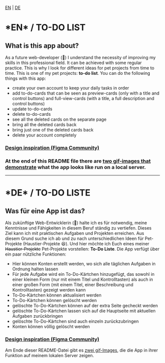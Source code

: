 <a href='#en'>EN</a> | <a href='#de'>DE</a>
<h1 id='en'><b> *EN* / TO-DO LIST </b></h1>
<h2> What is this app about?</h2>

<p>As a future web-developer (&#129310;) I understand the necessity of improving my skills in this professional field. It can be achieved with some regular practice. This is why I look for different ideas for pet projects from time to time. This is one of my pet projects: <strong>to-do list</strong>. You can do the following things with this app: </p>
<ul>
<li> create your own account to keep your daily tasks in order </li>
<li> add to-do-cards that can be seen as preview-cards (only with a title and control buttons) and full-view-cards (with a title, a full description and control buttons)</li>
<li> update to-do-cards </li>
<li> delete to-do-cards </li>
<li> see all the deleted cards on the separate page </li>
<li> bring all the deleted cards back </li>
<li> bring just one of the deleted cards back </li>
<li> delete your account completely </li>
</ul>

<h3><a href='https://www.figma.com/design/vHPomETm8SYWcQGOkQVX5v/To-Do-List-App-UI-Design-With-Animation-(Community)?node-id=0-1&t=bVXbMzJBpKfCd5qC-1'>Design inspiration (Figma Community)</a></h3>

<h3>At the end of this README file there are <a href='#demos'>two gif-images that demonstrate</a> what the app looks like run on a local server.</h3>

<hr>

<h1 id='de'><b> *DE* / TO-DO LISTE </b></h1>
<h2>Was für eine App ist das?</h2>

<p>Als zukünftige Web-Entwicklerin (&#129310;) halte ich es für notwendig, meine Kenntnisse und Fähigkeiten in diesem Beruf ständig zu vertiefen. Dieses Ziel kann ich mit praktischen Aufgaben und Projekten erreichen. Aus diesem Grund suche ich ab und zu nach unterschiedlichen Ideen für Pet-Projekte (Haustier-Projekte &#128518;). Und hier möchte ich Euch eines meiner <del>Haustier-Projekte</del> Pet-Projekte vorstellen: <strong>To-Do Liste</strong>. Die App verfügt über ein paar nützliche Funktionen:</p>

<ul>
  <li>Hier können Konten erstellt werden, wo sich alle täglichen Aufgaben in Ordnung halten lassen</li>
  <li>Für jede Aufgabe wird ein To-Do-Kärtchen hinzugefügt, das sowohl in einer kleinen Form (nur mit einem Titel und Kontrolltasten) als auch in einer großen Form (mit einem Titel, einer Beschreibung und Kontrolltasten) gezeigt werden kann</li>
  <li>To-Do-Kärtchen können aktualisiert werden</li>
  <li>To-Do-Kärtchen können gelöscht werden</li>
  <li>gelöschte To-Do-Kärtchen können auf der extra Seite gecheckt werden</li>
  <li>gelöschte To-Do-Kärtchen lassen sich auf die Hauptseite mit aktuellen Aufgaben zurückbringen</li>
  <li>gelöschte To-Do-Kärtchen sind auch einzeln zurückzubringen</li>
  <li>Konten können völlig gelöscht werden</li>
</ul>

<h3><a href='https://www.figma.com/design/vHPomETm8SYWcQGOkQVX5v/To-Do-List-App-UI-Design-With-Animation-(Community)?node-id=0-1&t=bVXbMzJBpKfCd5qC-1'>Design inspiration (Figma Community)</a></h3>

Am Ende dieser README-Datei gibt es <a href='#demos'>zwei gif-Images</a>, die die App in ihrer Funktion auf meinem lokalen Server zeigen.
